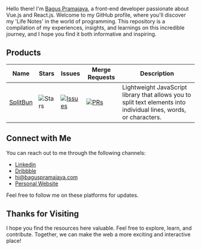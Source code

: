 Hello there! I'm [Bagus Pramajaya](https://www.baguspramajaya.com), a front-end developer passionate about Vue.js and React.js. Welcome to my GitHub profile, where you'll discover my 'Life Notes' in the world of programming. This repository is a compilation of my experiences, insights, and learnings on this incredible journey, and I hope you find it both informative and inspiring.

## Products

| Name | Stars | Issues | Merge Requests | Description |
| ---- | ----- | ------ | -------------- | ------- |
|[SplitBun](https://github.com/farisphp/splitbun) |![Stars](https://img.shields.io/github/stars/farisphp/splitbun?style=social) | [![Issues](https://img.shields.io/github/issues/farisphp/splitbun?label=%22%22)](https://github.com/farisphp/splitbun/issues) | [![PRs](https://img.shields.io/github/issues-pr/farisphp/splitbun?label=%22%22)](https://github.com/farisphp/splitbun/pulls) | Lightweight JavaScript library that allows you to split text elements into individual lines, words, or characters. 

## Connect with Me

You can reach out to me through the following channels:

- [Linkedin](https://www.linkedin.com/in/baguspramajaya/)
- [Dribbble](https://dribbble.com/gempong)
- hi@baguspramajaya.com
- [Personal Website](https://baguspramajaya.com)

Feel free to follow me on these platforms for updates.

## Thanks for Visiting

I hope you find the resources here valuable. Feel free to explore, learn, and contribute. Together, we can make the web a more exciting and interactive place!
